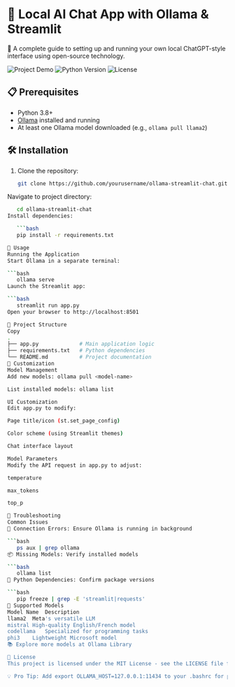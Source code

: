 # 🚀 Local AI Chat App with Ollama & Streamlit

🤖 A complete guide to setting up and running your own local ChatGPT-style interface using open-source technology.

![Project Demo](https://img.shields.io/badge/Demo-Local_AI_Chat-blue) 
![Python Version](https://img.shields.io/badge/Python-3.8%2B-green)
![License](https://img.shields.io/badge/License-MIT-yellow)

## 📋 Prerequisites

- Python 3.8+
- [Ollama](https://ollama.ai/) installed and running
- At least one Ollama model downloaded (e.g., `ollama pull llama2`)

## 🛠️ Installation

1. Clone the repository:
   ```bash
   git clone https://github.com/yourusername/ollama-streamlit-chat.git
Navigate to project directory:

```bash
   cd ollama-streamlit-chat
Install dependencies:

   ```bash
   pip install -r requirements.txt

🚀 Usage
Running the Application
Start Ollama in a separate terminal:

```bash
   ollama serve
Launch the Streamlit app:

```bash
   streamlit run app.py
Open your browser to http://localhost:8501

📂 Project Structure
Copy
.
├── app.py             # Main application logic
├── requirements.txt   # Python dependencies
└── README.md          # Project documentation
🔧 Customization
Model Management
Add new models: ollama pull <model-name>

List installed models: ollama list

UI Customization
Edit app.py to modify:

Page title/icon (st.set_page_config)

Color scheme (using Streamlit themes)

Chat interface layout

Model Parameters
Modify the API request in app.py to adjust:

temperature

max_tokens

top_p

🚨 Troubleshooting
Common Issues
🔌 Connection Errors: Ensure Ollama is running in background

```bash
   ps aux | grep ollama
📦 Missing Models: Verify installed models

```bash
   ollama list
🐍 Python Dependencies: Confirm package versions

```bash
   pip freeze | grep -E 'streamlit|requests'
🤖 Supported Models
Model Name	Description
llama2	Meta's versatile LLM
mistral	High-quality English/French model
codellama	Specialized for programming tasks
phi3	Lightweight Microsoft model
📚 Explore more models at Ollama Library

📄 License
This project is licensed under the MIT License - see the LICENSE file for details.

💡 Pro Tip: Add export OLLAMA_HOST=127.0.0.1:11434 to your .bashrc for persistent Ollama configuration!
